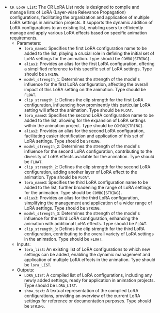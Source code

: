 - `CR LoRA List`: The CR LoRA List node is designed to compile and manage lists of LoRA (Layer-wise Relevance Propagation) configurations, facilitating the organization and application of multiple LoRA settings in animation projects. It supports the dynamic addition of LoRA configurations to an existing list, enabling users to efficiently manage and apply various LoRA effects based on specific animation requirements.
    - Parameters:
        - `lora_name1`: Specifies the first LoRA configuration name to be added to the list, playing a crucial role in defining the initial set of LoRA settings for the animation. Type should be `COMBO[STRING]`.
        - `alias1`: Provides an alias for the first LoRA configuration, offering a simplified reference to this specific set of LoRA settings. Type should be `STRING`.
        - `model_strength_1`: Determines the strength of the model's influence for the first LoRA configuration, affecting the overall impact of this LoRA setting on the animation. Type should be `FLOAT`.
        - `clip_strength_1`: Defines the clip strength for the first LoRA configuration, influencing how prominently this particular LoRA setting will affect the animation. Type should be `FLOAT`.
        - `lora_name2`: Specifies the second LoRA configuration name to be added to the list, allowing for the expansion of LoRA settings within the animation project. Type should be `COMBO[STRING]`.
        - `alias2`: Provides an alias for the second LoRA configuration, facilitating easier identification and application of this set of LoRA settings. Type should be `STRING`.
        - `model_strength_2`: Determines the strength of the model's influence for the second LoRA configuration, contributing to the diversity of LoRA effects available for the animation. Type should be `FLOAT`.
        - `clip_strength_2`: Defines the clip strength for the second LoRA configuration, adding another layer of LoRA effect to the animation. Type should be `FLOAT`.
        - `lora_name3`: Specifies the third LoRA configuration name to be added to the list, further broadening the range of LoRA settings for the animation. Type should be `COMBO[STRING]`.
        - `alias3`: Provides an alias for the third LoRA configuration, simplifying the management and application of a wider range of LoRA settings. Type should be `STRING`.
        - `model_strength_3`: Determines the strength of the model's influence for the third LoRA configuration, enhancing the animation with additional LoRA effects. Type should be `FLOAT`.
        - `clip_strength_3`: Defines the clip strength for the third LoRA configuration, contributing to the overall variety of LoRA settings in the animation. Type should be `FLOAT`.
    - Inputs:
        - `lora_list`: An existing list of LoRA configurations to which new settings can be added, enabling the dynamic management and application of multiple LoRA effects in the animation. Type should be `lora_LIST`.
    - Outputs:
        - `LORA_LIST`: A compiled list of LoRA configurations, including any newly added settings, ready for application in animation projects. Type should be `LORA_LIST`.
        - `show_text`: A textual representation of the compiled LoRA configurations, providing an overview of the current LoRA settings for reference or documentation purposes. Type should be `STRING`.
